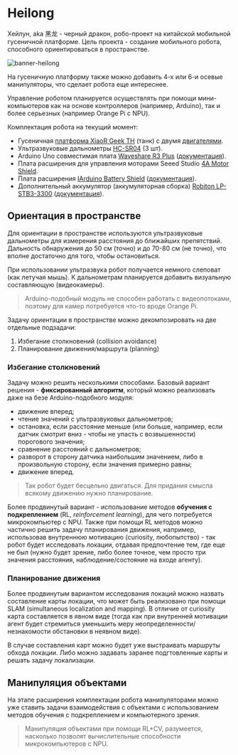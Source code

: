# Heilong

Хейлун, aka 黑龙 - черный дракон, робо-проект на китайской мобильной гусеничной платформе. Цель проекта - создание мобильного робота, способного ориентироваться в пространстве.

![banner-heilong](assets/images/assets/images/banner-heilong-360p-w.svg)

На гусеничную платформу также можно добавить 4-х или 6-и осевые манипуляторы, что сделает робота еще интереснее.

Управление роботом планируется осуществлять при помощи мини-компьютеров как на основе контроллеров (например, Arduino), так и более серьезных (например Orange Pi с NPU).

Комплектация робота на текущий момент:

* Гусеничная [платформа XiaoR Geek TH](https://www.xiaorgeek.net/products/metal-tank-chassis?variant=41437708845142) (танк) с двумя [двигателями](https://www.xiaorgeek.net/products/xr25-370-dual-output-shaft-strong-magnetic-high-torque-permanent-magnet-dc-motor-special-motor-for-smart-car-6-12v-motor).
* Ультразвуковые дальнометры [HC-SR04](https://www.xiaorgeek.net/products/xiaor-geek-protective-case-for-ultrasonic-sensor) (3 шт).
* Arduino Uno совместимая плата [Waveshare R3 Plus](https://www.waveshare.com/r3-plus.htm) ([документация](https://www.waveshare.com/wiki/R3_PLUS)).
* Плата расширения для управления моторами Seeed Studio [4A Motor Shield](https://wiki.seeedstudio.com/4A_Motor_Shield).
* Плата расширения [IArduino Battery Shield](https://iarduino.ru/shop/Expansion-payments/battery-shield.html) ([документация](https://wiki.iarduino.ru/page/Battery_Shield)).
* Дополнительный аккумулятор (аккумуляторная сборка) [Robiton LP-STB3-3300](https://www.robiton.ru/product/13351) ([документация](https://www.robiton.ru/sites/default/files/P00137385N13351.pdf)).

## Ориентация в пространстве

Для ориентации в пространстве используются ультразвуковые дальнометры для измерения расстояния до ближайших препятствий. Дальность обнаружения до 50 см (точно) и до 70-80 см (не точно), что вполне достаточно для того, чтобы остановиться.

При использовании ультразвука робот получается немного слеповат (как летучая мышь). К дальнометрам планируется добавить визуальную составляющую (видеокамеры).

> Arduino-подобный модуль не способен работать с видеопотоками, поэтому для камер потребуется что-то вроде Orange Pi.

Задачу ориентации в пространстве можно декомпозировать на две отдельные подзадачи:
1. Избегание столкновений (collision avoidance)
2. Планирование движения/маршрута (planning)

### Избегание столкновений

Задачу можно решить несколькими способами. Базовый вариант решения - **фиксированный алгоритм**, который можно реализовать даже на безе Arduino-подобного модуля:
* движение вперед;
* чтение значений с ультразвуковых дальнометров;
* остановка, если расстояние меньше (или больше, например, если датчик смотрит вниз - чтобы не упасть с возвышенности)  порогового значения;
* сравнение расстояний с дальнометров;
* разворот в сторону датчика наибольшим значением, либо в произвольную сторону, если значения примерно равны;
* движение вперед.

> Так робот будет бесцельно двигаться. Для придания смысла всякому движению нужно планирование.

Более продвинутый вариант - использование методов **обучения с подкреплением** (RL, *reinforcement learning*), для чего потребуется микрокомпьютер с NPU. Также при помощи RL методов можно частично решить задачу планирования движения, например, использовав внутреннюю мотивацию (curiosity, любопытство) - так робот будет исследовать локации, отдавая предпочтение тем, где еще не был (нужно будет зрение, либо более точное, чем просто три значения расстояния, наблюдение/состояние на входе агенту).

### Планирование движения

Более продвинутым вариантом исследования локаций можно назвать составление карты локации, что может быть реализовано при помощи SLAM (simultaneous localization and mapping). В отличие от curiosity карта составляется в явном виде (тогда как при внутренней мотивации агент будет стремиться уменьшить меру неопределенности/незнакомости обстановки в неявном виде).

В случае составления карт можно будет уже выстраивать маршруты обхода локации. Либо можно задавать заранее подгтовленные карты и решать задачу локализации.

## Манипуляция объектами

На этапе расширения комплектации робота манипуляторами можно уже ставить задачи взаимодействия с объектами с использованием методов обучения с подкреплением и компьютерного зрения.

> Манипуляция объектами при помощи RL+CV, разумеется, насколько позволят вычислительные способности микрокомпьютеров с NPU.
